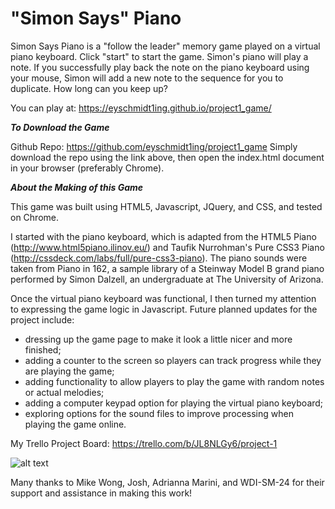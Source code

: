 # "Simon Says" Piano

Simon Says Piano is a "follow the leader" memory game played on a virtual piano keyboard. Click "start" to start the game.  Simon's piano will play a note.  If you successfully play back the note on the piano keyboard using your mouse, Simon will add a new note to the sequence for you to duplicate.  How long can you keep up?

You can play at: https://eyschmidt1ing.github.io/project1_game/


**_To Download the Game_**

Github Repo:  https://github.com/eyschmidt1ing/project1_game
Simply download the repo using the link above, then open the index.html document in your browser (preferably Chrome).


**_About the Making of this Game_**

This game was built using HTML5, Javascript, JQuery, and CSS, and tested on Chrome.

I started with the piano keyboard, which is adapted from the HTML5 Piano (http://www.html5piano.ilinov.eu/) and Taufik Nurrohman's Pure CSS3 Piano (http://cssdeck.com/labs/full/pure-css3-piano).  The piano sounds were taken from Piano in 162, a sample library of a Steinway Model B grand piano performed by Simon Dalzell, an undergraduate at The University of Arizona.

Once the virtual piano keyboard was functional, I then turned my attention to expressing the game logic in Javascript.  Future planned updates for the project include:

- dressing up the game page to make it look a little nicer and more finished;
- adding a counter to the screen so players can track progress while they are playing the game;
- adding functionality to allow players to play the game with random notes or actual melodies;
- adding a computer keypad option for playing the virtual piano keyboard;
- exploring options for the sound files to improve processing when playing the game online.

My Trello Project Board:  https://trello.com/b/JL8NLGy6/project-1

![alt text](https://github.com/eyschmidt1ing/project1_game/blob/master/assets/Proj1_Wirewrap2.jpg "Wireframe: Main Page")

Many thanks to Mike Wong, Josh, Adrianna Marini, and WDI-SM-24 for their support and assistance in making this work!
